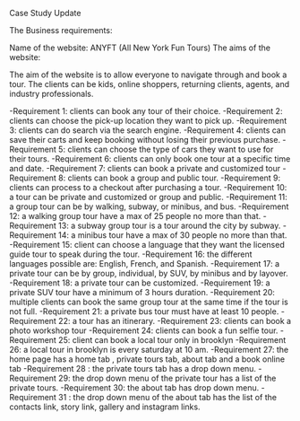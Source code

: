 Case Study Update
 
The Business requirements:
 
Name of the website: ANYFT (All New York Fun Tours)
The aims of the website:
 
The aim of the website is to allow everyone to navigate through and book a tour.
The clients can be kids, online shoppers, returning clients, agents, and industry professionals.
 
-Requirement 1: clients can book any tour of their choice.
-Requirement 2: clients can choose the pick-up location they want to pick up.
-Requirement 3: clients can do search via the search engine.
-Requirement 4: clients can save their carts and keep booking without losing their previous purchase.
-Requirement 5: clients can choose the type of cars they want to use for their tours.
-Requirement 6: clients can only book one tour at a specific time and date.
-Requirement 7: clients can book a private and customized tour
-Requirement 8: clients can book a group and public tour.
-Requirement 9: clients can process to a checkout after purchasing a tour.
-Requirement 10: a tour can be private and customized or group and public.
-Requirement 11: a group tour can be by walking, subway, or minibus, and bus.
-Requirement 12:  a walking group tour have a max of 25 people no more than that.
-Requirement 13: a subway group tour is a tour around the city by subway.
-Requirement 14: a minibus tour have a max of 30 people no more than that.
-Requirement 15:   client can choose a language that they want the licensed guide tour to speak during the tour.
-Requirement 16: the different languages possible are: English, French, and Spanish.
-Requirement 17: a private tour can be by group, individual, by SUV, by minibus and by layover.
-Requirement 18: a private tour can be customized.
-Requirement 19: a private SUV tour have a minimum of 3 hours duration.
-Requirement 20: multiple clients can book the same group tour at the same time if the tour is not full.
-Requirement 21: a private bus tour must have at least 10 people. 
-Requirement 22: a tour has an itinerary.
-Requirement 23:  clients can book a photo workshop tour
-Requirement 24: clients can book a fun selfie tour.
-Requirement 25: client can book a local tour only in brooklyn
-Requirement 26: a local tour in brooklyn is every saturday at 10 am.
-Requirement 27: the home page has a home tab , private tours tab, about tab and a book online tab
-Requirement 28 : the private tours tab has a drop down menu.
-Requirement 29: the drop down menu of the private tour has a list of the private tours.
-Requirement 30: the about tab has drop down menu.
-Requirement 31 : the drop down menu of the about tab has the list of the contacts link, story link, gallery and instagram links.

